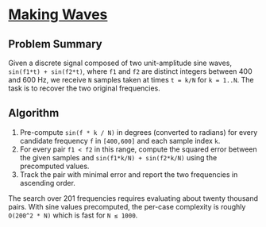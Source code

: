# [Making Waves](https://www.spoj.com/problems/MKWAVES/)

## Problem Summary
Given a discrete signal composed of two unit-amplitude sine waves,
`sin(f1*t) + sin(f2*t)`, where `f1` and `f2` are distinct integers between
400 and 600 Hz, we receive `N` samples taken at times `t = k/N` for `k = 1..N`.
The task is to recover the two original frequencies.

## Algorithm
1. Pre-compute `sin(f * k / N)` in degrees (converted to radians) for every
   candidate frequency `f` in `[400,600]` and each sample index `k`.
2. For every pair `f1 < f2` in this range, compute the squared error between
   the given samples and `sin(f1*k/N) + sin(f2*k/N)` using the precomputed
   values.
3. Track the pair with minimal error and report the two frequencies in
   ascending order.

The search over 201 frequencies requires evaluating about twenty thousand
pairs. With sine values precomputed, the per-case complexity is roughly
`O(200^2 * N)` which is fast for `N ≤ 1000`.
